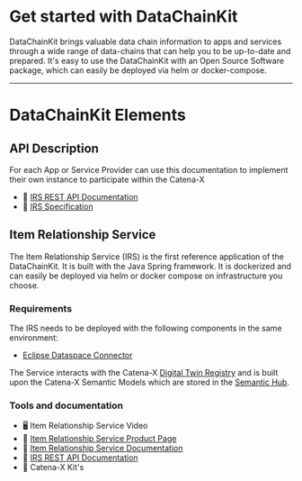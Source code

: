 # Get started with DataChainKit

DataChainKit brings valuable data chain information to apps and services through a wide range of data-chains that can help you to be up-to-date and prepared. It's easy to use the DataChainKit with an Open Source Software package, which can easily be deployed via helm or docker-compose.

----

# DataChainKit Elements

## API Description
For each App or Service Provider can use this documentation to implement their own instance to participate within the Catena-X
- 📄 [IRS REST API Documentation](https://eclipse-tractusx.github.io/item-relationship-service/docs/api-specification/api-specification.html)
- 📄 [IRS Specification](https://eclipse-tractusx.github.io/item-relationship-service/docs/arc42)

## Item Relationship Service
The Item Relationship Service (IRS) is the first reference application of the DataChainKit. It is built with the Java Spring framework. It is dockerized and can easily be deployed via helm or docker compose on infrastructure you choose.

### Requirements
The IRS needs to be deployed with the following components in the same environment: 
- [Eclipse Dataspace Connector](https://github.com/eclipse-tractusx/tractusx-edc)

The Service interacts with the Catena-X [Digital Twin Registry](https://github.com/eclipse-tractusx/sldt-digital-twin-registry) and is built upon the Catena-X Semantic Models which are stored in the [Semantic Hub](https://github.com/eclipse-tractusx/sldt-semantic-hub). 

### Tools and documentation

- 🖥 Item Relationship Service Video
- 📄 [Item Relationship Service Product Page](https://catena-x.net/en/offers-standards/item-relationship-service)
- 📄 [Item Relationship Service Documentation](https://github.com/eclipse-tractusx/item-relationship-service/blob/main/README.md)
- 📄 [IRS REST API Documentation](https://eclipse-tractusx.github.io/item-relationship-service/docs/api-specification/api-specification.html)
- 📄 Catena-X Kit's

